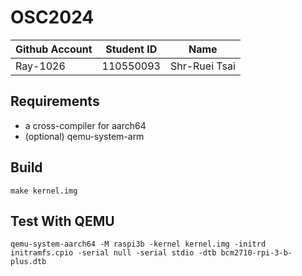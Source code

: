 # OSC2024

| Github Account | Student ID | Name          |
|----------------|------------|---------------|
| Ray-1026       | 110550093  | Shr-Ruei Tsai |

## Requirements

* a cross-compiler for aarch64
* (optional) qemu-system-arm

## Build 

```
make kernel.img
```

## Test With QEMU

```
qemu-system-aarch64 -M raspi3b -kernel kernel.img -initrd initramfs.cpio -serial null -serial stdio -dtb bcm2710-rpi-3-b-plus.dtb
```
